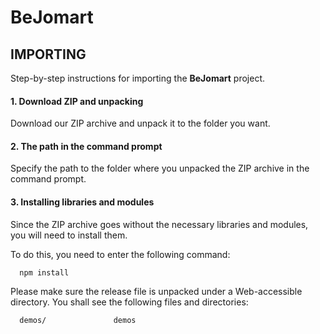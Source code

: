 BeJomart
========

IMPORTING
---------
Step-by-step instructions for importing the **BeJomart** project.

#### 1. Download ZIP and unpacking
Download our ZIP archive and unpack it to the folder you want.

#### 2. The path in the command prompt
Specify the path to the folder where you unpacked the ZIP archive in the command prompt.

#### 3. Installing libraries and modules
Since the ZIP archive goes without the necessary libraries and modules, you will need to install them.

To do this, you need to enter the following command:

      npm install

Please make sure the release file is unpacked under a Web-accessible
directory. You shall see the following files and directories:

      demos/               demos
